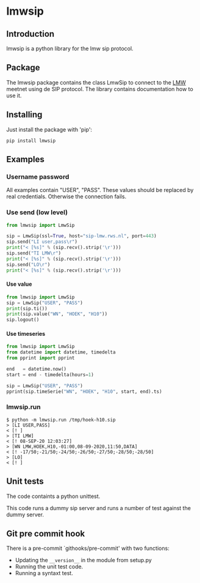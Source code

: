 # lmwsip
## Introduction

lmwsip is a python library for the lmw sip protocol.

## Package

The lmwsip package contains the class LmwSip to connect to the
[LMW](https://waterberichtgeving.rws.nl/water-en-weer/metingen/lmw-info)
meetnet using de SIP protocol. The library contains documentation
how to use it.

## Installing

Just install the package with 'pip':

``` 
pip install lmwsip
``` 

## Examples

### Username password

All examples contain "USER", "PASS".
These values should be replaced by real credentials.
Otherwise the connection fails.

### Use send (low level)

``` python
from lmwsip import LmwSip

sip = LmwSip(ssl=True, host="sip-lmw.rws.nl", port=443)
sip.send("LI user,pass\r")
print("< [%s]" % (sip.recv().strip('\r')))
sip.send("TI LMW\r")
print("< [%s]" % (sip.recv().strip('\r')))
sip.send("LO\r")
print("< [%s]" % (sip.recv().strip('\r')))
```

#### Use value

``` python
from lmwsip import LmwSip
sip = LmwSip("USER", "PASS")
print(sip.ti())
print(sip.value("WN", "HOEK", "H10"))
sip.logout()
```

#### Use timeseries
``` python
from lmwsip import LmwSip
from datetime import datetime, timedelta
from pprint import pprint

end   = datetime.now()
start = end - timedelta(hours=1)

sip = LmwSip("USER", "PASS")
pprint(sip.timeSerie("WN", "HOEK", "H10", start, end).ts)
```

### lmwsip.run
```
$ python -m lmwsip.run /tmp/hoek-h10.sip 
> [LI USER,PASS]
< [! ]
> [TI LMW]
< [! 08-SEP-20 12:03:27]
> [WN LMW,HOEK,H10,-01:00,08-09-2020,11:50,DATA]
< [! -17/50;-21/50;-24/50;-26/50;-27/50;-28/50;-28/50]
> [LO]
< [! ]
```

## Unit tests

The code containts a python unittest.

This code runs a dummy sip server and runs a number of test against the dummy
server.

## Git pre commit hook

There is a pre-commit `githooks/pre-commit' with two functions:
 * Updating the `__version__` in the module from setup.py
 * Running the unit test code.
 * Running a syntaxt test.
